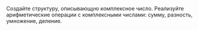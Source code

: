 Создайте структуру, описывающую комплексное число. Реализуйте арифметические операции
с комплексными числами: сумму, разность, умножение, деление.

